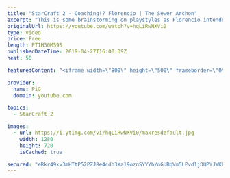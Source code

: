 ```yaml
---
title: "StarCraft 2 - Coaching!? Florencio | The Sewer Archon"
excerpt: "This is some brainstorming on playstyles as Florencio intends to play offraces/all races  Florencios Twitch: https://www.twitch.tv/flol2encio Florencios Youtube: https://www.youtube.com/channel/UCPVDzgavABEYvzf6ABjgSVA Florencios Twitter: https://twitter.com/craft_dank   Got some awesome Florencio fan"
originalUrl: https://youtube.com/watch?v=hqLiRwNXVi0
type: video
price: Free
length: PT1H30M59S
publishedDateTime: 2019-04-27T16:00:09Z
heat: 50

featuredContent: "<iframe width=\"800\" height=\"500\" frameborder=\"0\" src=\"https://www.youtube.com/embed/hqLiRwNXVi0\" allow=\"accelerometer; autoplay; encrypted-media; gyroscope; picture-in-picture\" allowfullscreen></iframe>"

provider:
  name: PiG
  domain: youtube.com

topics:
  - StarCraft 2

images:
  - url: https://i.ytimg.com/vi/hqLiRwNXVi0/maxresdefault.jpg
    width: 1280
    height: 720
    isCached: true

secured: "eRkr49xv3mHTtP52PZJRe4cdh3Xa19oznSYYYb/nGUBqVm5LPvd1jDUPYJWKFHO9h5s69wBlsbnssul1AugDCJjJmIm+UE5CbhkWEAM6QUXs85R6YoKJo4y85te8908Qqm6Lp5CbOA29ZlRVLYz3tsZabL6ySeigv8G4gCpfcI1K8O+4Lo+N1qSxZ8LwTQmuimJiYF1SDjSCBZhz07zf6m7NAVePLZcj3G3vYoEfjsqXx4O5lR5QStA9KyEzeUj4Z8FXMQ3NnkRae49B2fv8OdpzgFdkwx6rTHX6eif4ciPzwzx/byQj9Zq/bAa9JEnnTzQOpmRbN9gLY8ie9Wr3OyvspDCemvHTUfUcgxSzGd5wjIJLG0nfuIP0V2SRH/5NSDRQdtdl+7VLkgQzXiOuezVu59NQ9awbRMQ4fmsjjCQ=;2ErgvxydE+DZm5oA1pFA0Q=="
---
```


